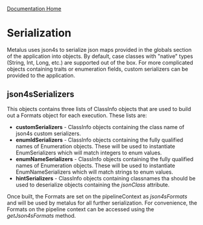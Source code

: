[Documentation Home](readme.md)

# Serialization
Metalus uses json4s to serialize json maps provided in the globals section of the application into objects.
By default, case classes with "native" types (String, Int, Long, etc.) are supported out of the box.
For more complicated objects containing traits or enumeration fields, custom serializers can be provided to the
application.

## json4sSerializers
This objects contains three lists of ClassInfo objects that are used to build out a Formats object for each execution.
These lists are:

* **customSerializers** - ClassInfo objects containing the class name of json4s custom serializers.
* **enumIdSerializers** - ClassInfo objects containing the fully qualified names of Enumeration objects. These will be
  used to instantiate EnumSerializers which will match integers to enum values.
* **enumNameSerializers** - ClassInfo objects containing the fully qualified names of Enumeration objects. These will be
  used to instantiate EnumNameSerializers which will match strings to enum values.
* **hintSerializers** - ClassInfo objects containing classnames tha should be used to deserialize objects containing the
  _jsonClass_ attribute.
  
Once built, the Formats are set on the pipelineContext as _json4sFormats_ and will be used by metalus for all further
serialization. For convenience, the Formats on the pipeline context can be accessed using the _getJson4sFormats_ method.
